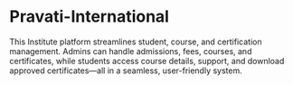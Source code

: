 # Pravati-International
This Institute platform streamlines student, course, and certification management. Admins can handle admissions, fees, courses, and certificates, while students access course details, support, and download approved certificates—all in a seamless, user-friendly system.
